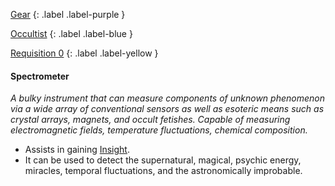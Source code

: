 
[Gear](Game/Gear-List)
{: .label .label-purple }

[Occultist](Game/Occultist)
{: .label .label-blue }

[Requisition 0](Game/Deployment#Requisition)
{: .label .label-yellow }
#### Spectrometer
*A bulky instrument that can measure components of unknown phenomenon via a wide array of conventional sensors as well as esoteric means such as crystal arrays, magnets, and occult fetishes. Capable of measuring electromagnetic fields, temperature fluctuations, chemical composition.*
* Assists in gaining [Insight](Game/Core/Intelligence#Insight).
* It can be used to detect the supernatural, magical, psychic energy, miracles, temporal fluctuations, and the astronomically improbable.

